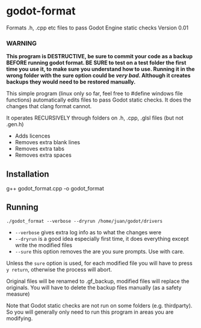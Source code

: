 # godot-format
Formats .h, .cpp etc files to pass Godot Engine static checks
Version 0.01

### WARNING

__This program is DESTRUCTIVE, be sure to commit your code as a backup BEFORE running godot format. BE SURE to test on a test folder the first time you use it, to make sure you understand how to use. Running it in the wrong folder with the sure option could be *very bad*. Although it creates backups they would need to be restored manually.__

This simple program (linux only so far, feel free to #define windows file functions) automatically edits files to pass Godot static checks. It does the changes that clang format cannot.

It operates RECURSIVELY through folders on .h, .cpp, .glsl files (but not .gen.h)

* Adds licences
* Removes extra blank lines
* Removes extra tabs
* Removes extra spaces

## Installation
g++ godot_format.cpp -o godot_format

## Running
```
./godot_format --verbose --dryrun /home/juan/godot/drivers
```

* `--verbose` gives extra log info as to what the changes were
* `--dryrun` is a good idea especially first time, it does everything except write the modified files
* `--sure` this option removes the are you sure prompts. Use with care.

Unless the `sure` option is used, for each modified file you will have to press `y return`, otherwise the process will abort.

Original files will be renamed to .gf_backup, modified files will replace the originals. You will have to delete the backup files manually (as a safety measure)

Note that Godot static checks are not run on some folders (e.g. thirdparty).
So you will generally only need to run this program in areas you are modifying.
